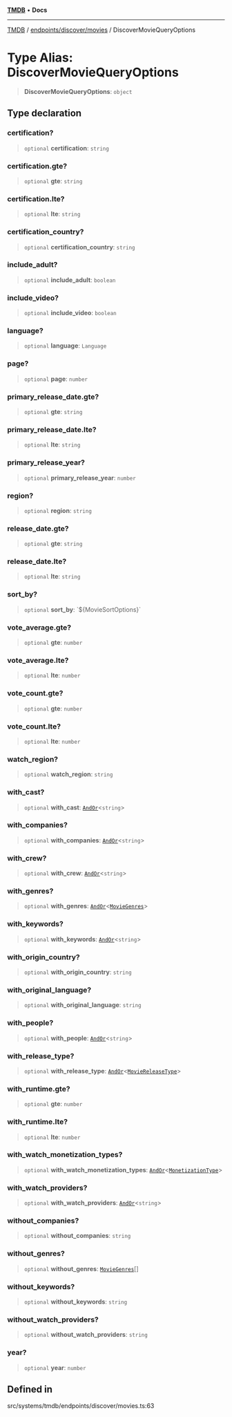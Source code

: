 [**TMDB**](../../../../README.md) • **Docs**

***

[TMDB](../../../../README.md) / [endpoints/discover/movies](../README.md) / DiscoverMovieQueryOptions

# Type Alias: DiscoverMovieQueryOptions

> **DiscoverMovieQueryOptions**: `object`

## Type declaration

### certification?

> `optional` **certification**: `string`

### certification.gte?

> `optional` **gte**: `string`

### certification.lte?

> `optional` **lte**: `string`

### certification\_country?

> `optional` **certification\_country**: `string`

### include\_adult?

> `optional` **include\_adult**: `boolean`

### include\_video?

> `optional` **include\_video**: `boolean`

### language?

> `optional` **language**: `Language`

### page?

> `optional` **page**: `number`

### primary\_release\_date.gte?

> `optional` **gte**: `string`

### primary\_release\_date.lte?

> `optional` **lte**: `string`

### primary\_release\_year?

> `optional` **primary\_release\_year**: `number`

### region?

> `optional` **region**: `string`

### release\_date.gte?

> `optional` **gte**: `string`

### release\_date.lte?

> `optional` **lte**: `string`

### sort\_by?

> `optional` **sort\_by**: \`$\{MovieSortOptions\}\`

### vote\_average.gte?

> `optional` **gte**: `number`

### vote\_average.lte?

> `optional` **lte**: `number`

### vote\_count.gte?

> `optional` **gte**: `number`

### vote\_count.lte?

> `optional` **lte**: `number`

### watch\_region?

> `optional` **watch\_region**: `string`

### with\_cast?

> `optional` **with\_cast**: [`AndOr`](../../types/AndOr/type-aliases/AndOr.md)\<`string`\>

### with\_companies?

> `optional` **with\_companies**: [`AndOr`](../../types/AndOr/type-aliases/AndOr.md)\<`string`\>

### with\_crew?

> `optional` **with\_crew**: [`AndOr`](../../types/AndOr/type-aliases/AndOr.md)\<`string`\>

### with\_genres?

> `optional` **with\_genres**: [`AndOr`](../../types/AndOr/type-aliases/AndOr.md)\<[`MovieGenres`](../enumerations/MovieGenres.md)\>

### with\_keywords?

> `optional` **with\_keywords**: [`AndOr`](../../types/AndOr/type-aliases/AndOr.md)\<`string`\>

### with\_origin\_country?

> `optional` **with\_origin\_country**: `string`

### with\_original\_language?

> `optional` **with\_original\_language**: `string`

### with\_people?

> `optional` **with\_people**: [`AndOr`](../../types/AndOr/type-aliases/AndOr.md)\<`string`\>

### with\_release\_type?

> `optional` **with\_release\_type**: [`AndOr`](../../types/AndOr/type-aliases/AndOr.md)\<[`MovieReleaseType`](../enumerations/MovieReleaseType.md)\>

### with\_runtime.gte?

> `optional` **gte**: `number`

### with\_runtime.lte?

> `optional` **lte**: `number`

### with\_watch\_monetization\_types?

> `optional` **with\_watch\_monetization\_types**: [`AndOr`](../../types/AndOr/type-aliases/AndOr.md)\<[`MonetizationType`](../../types/MonetizationType/type-aliases/MonetizationType.md)\>

### with\_watch\_providers?

> `optional` **with\_watch\_providers**: [`AndOr`](../../types/AndOr/type-aliases/AndOr.md)\<`string`\>

### without\_companies?

> `optional` **without\_companies**: `string`

### without\_genres?

> `optional` **without\_genres**: [`MovieGenres`](../enumerations/MovieGenres.md)[]

### without\_keywords?

> `optional` **without\_keywords**: `string`

### without\_watch\_providers?

> `optional` **without\_watch\_providers**: `string`

### year?

> `optional` **year**: `number`

## Defined in

src/systems/tmdb/endpoints/discover/movies.ts:63
